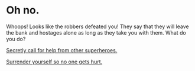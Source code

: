 # Oh no.
Whoops! Looks like the robbers defeated you! They say that they will leave the bank and hostages alone as long as they take you with them. What do you do?

[Secretly call for help from other superheroes.](bank-robbery/other-heros.md)

[Surrender yourself so no one gets hurt.](bank-robbery/kidnapped.md)
